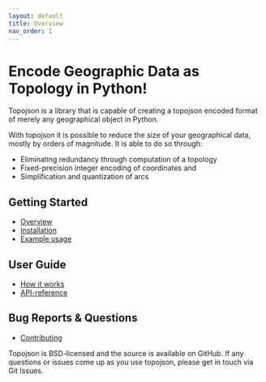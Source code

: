 ```yaml
---
layout: default
title: Overview
nav_order: 1
---
```


# Encode Geographic Data as Topology in Python!

Topojson is a library that is capable of creating a topojson encoded format of merely any geographical object in Python.

With topojson it is possible to reduce the size of your geographical data, mostly by orders of magnitude. It is able to do so through:

- Eliminating redundancy through computation of a topology
- Fixed-precision integer encoding of coordinates and
- Simplification and quantization of arcs

## Getting Started

- [Overview](index)
- [Installation](installation)
- [Example usage](example-usage)

## User Guide

- [How it works](how-it-works)
- [API-reference](api=reference)

## Bug Reports & Questions

- [Contributing](contributing)

Topojson is BSD-licensed and the source is available on GitHub. If any questions or issues come up as you use topojson, please get in touch via Git Issues.
